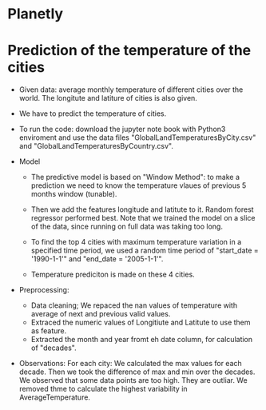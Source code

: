 # Planetly
# Prediction of the temperature of the cities  

- Given data: average monthly temperature of different cities over the world. The longitute and latiture of cities is also given. 

-  We have to predict the temperature of cities. 
- To run the code: download the jupyter note book with Python3 enviroment and use the data files "GlobalLandTemperaturesByCity.csv" and "GlobalLandTemperaturesByCountry.csv". 
- Model 
  - The predictive model is based on "Window Method": to make a prediction we need to know the temperature vlaues of previous 5 months window (tunable). 
  - Then we add the features longitude and latitute to it. 
Random forest regressor performed best. Note that we trained the model on a slice of the data, since running on full data was taking too long. 

  - To find the top 4 cities with maximum temperature variation in a specified time period, we used a random time period of "start_date = '1990-1-1'" and "end_date = '2005-1-1'". 
  - Temperature prediciton is made on these 4 cities. 
- Preprocessing:
  - Data cleaning; We repaced the nan values of temperature with average of next and previous valid values. 
  - Extraced the numeric values of Longitiute and Latitute to use them as feature. 
  - Extracted the month and year fromt eh date column, for calculation of "decades". 

- Observations: For each city: We calculated the max values for each decade. Then we took the difference of max and min over the decades. We observed that some data points are too high. They are outliar. We removed thme to calculate the highest variability in AverageTemperature. 
